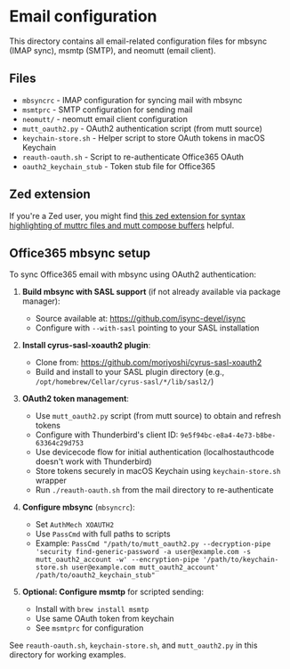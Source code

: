 # Email configuration

This directory contains all email-related configuration files for mbsync (IMAP
sync), msmtp (SMTP), and neomutt (email client).

## Files

- `mbsyncrc` - IMAP configuration for syncing mail with mbsync
- `msmtprc` - SMTP configuration for sending mail
- `neomutt/` - neomutt email client configuration
- `mutt_oauth2.py` - OAuth2 authentication script (from mutt source)
- `keychain-store.sh` - Helper script to store OAuth tokens in macOS Keychain
- `reauth-oauth.sh` - Script to re-authenticate Office365 OAuth
- `oauth2_keychain_stub` - Token stub file for Office365

## Zed extension

If you're a Zed user, you might find
[this zed extension for syntax highlighting of muttrc files and mutt compose buffers](https://github.com/benswift/zed-mutt)
helpful.

## Office365 mbsync setup

To sync Office365 email with mbsync using OAuth2 authentication:

1. **Build mbsync with SASL support** (if not already available via package
   manager):

   - Source available at: https://github.com/isync-devel/isync
   - Configure with `--with-sasl` pointing to your SASL installation

2. **Install cyrus-sasl-xoauth2 plugin**:

   - Clone from: https://github.com/moriyoshi/cyrus-sasl-xoauth2
   - Build and install to your SASL plugin directory (e.g.,
     `/opt/homebrew/Cellar/cyrus-sasl/*/lib/sasl2/`)

3. **OAuth2 token management**:

   - Use `mutt_oauth2.py` script (from mutt source) to obtain and refresh tokens
   - Configure with Thunderbird's client ID:
     `9e5f94bc-e8a4-4e73-b8be-63364c29d753`
   - Use devicecode flow for initial authentication (localhostauthcode doesn't
     work with Thunderbird)
   - Store tokens securely in macOS Keychain using `keychain-store.sh` wrapper
   - Run `./reauth-oauth.sh` from the mail directory to re-authenticate

4. **Configure mbsync** (`mbsyncrc`):

   - Set `AuthMech XOAUTH2`
   - Use `PassCmd` with full paths to scripts
   - Example:
     `PassCmd "/path/to/mutt_oauth2.py --decryption-pipe 'security find-generic-password -a user@example.com -s mutt_oauth2_account -w' --encryption-pipe '/path/to/keychain-store.sh user@example.com mutt_oauth2_account' /path/to/oauth2_keychain_stub"`

5. **Optional: Configure msmtp** for scripted sending:
   - Install with `brew install msmtp`
   - Use same OAuth token from keychain
   - See `msmtprc` for configuration

See `reauth-oauth.sh`, `keychain-store.sh`, and `mutt_oauth2.py` in this
directory for working examples.
